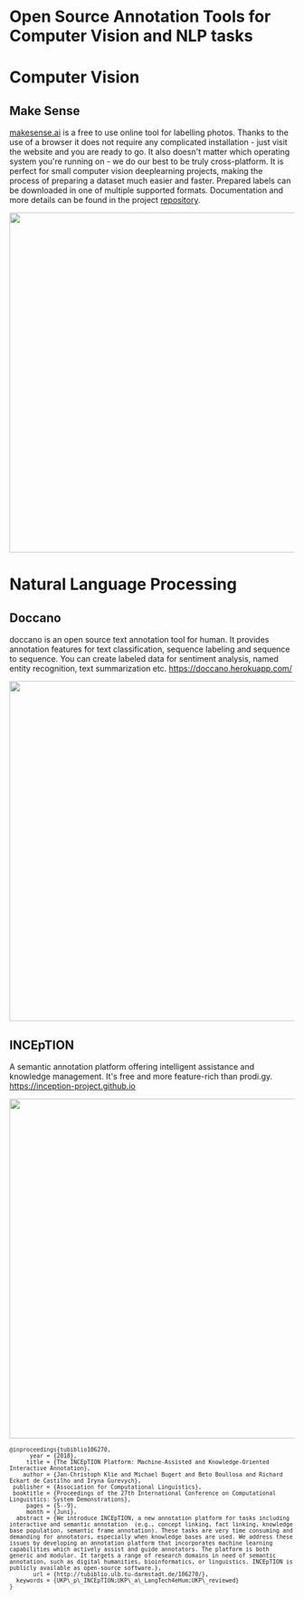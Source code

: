 # Open Source Annotation Tools for Computer Vision and NLP tasks

# Computer Vision

## Make Sense

[makesense.ai][1] is a free to use online tool for labelling photos. Thanks to the use of a browser it does not require any complicated installation - just visit the website and you are ready to go. It also doesn't matter which operating system you're running on - we do our best to be truly cross-platform. It is perfect for small computer vision deeplearning projects, making the process of preparing a dataset much easier and faster. Prepared labels can be downloaded in one of multiple supported formats. Documentation and more details can be found in the project [repository][2].

[<p align="center"><img src="./polygon-demo.gif" width="600"></p>](https://github.com/SkalskiP/make-sense)

# Natural Language Processing

## Doccano

doccano is an open source text annotation tool for human. It provides annotation features for text classification, sequence labeling and sequence to sequence. You can create labeled data for sentiment analysis, named entity recognition, text summarization etc. https://doccano.herokuapp.com/

[<p align="center"><img src="https://github.com/Machine-Learning-Tokyo/Annotation_Tools/blob/master/doccano.gif" width="600"></p>](https://github.com/chakki-works/doccano)

[1]: http://makesense.ai
[2]: https://github.com/SkalskiP/make-sense

## INCEpTION

A semantic annotation platform offering intelligent assistance and knowledge management. It's free and more feature-rich than prodi.gy. https://inception-project.github.io

[<p align="center"><img src="https://inception-project.github.io//images/screenshot-annotation.png" width="600"></p>](https://inception-project.github.io)
<sup>
```
@inproceedings{tubiblio106270,
      year = {2018},
     title = {The INCEpTION Platform: Machine-Assisted and Knowledge-Oriented Interactive Annotation},
    author = {Jan-Christoph Klie and Michael Bugert and Beto Boullosa and Richard Eckart de Castilho and Iryna Gurevych},
 publisher = {Association for Computational Linguistics},
 booktitle = {Proceedings of the 27th International Conference on Computational Linguistics: System Demonstrations},
     pages = {5--9},
     month = {Juni},
  abstract = {We introduce INCEpTION, a new annotation platform for tasks including interactive and semantic annotation  (e.g., concept linking, fact linking, knowledge base population, semantic frame annotation). These tasks are very time consuming and demanding for annotators, especially when knowledge bases are used. We address these issues by developing an annotation platform that incorporates machine learning capabilities which actively assist and guide annotators. The platform is both generic and modular. It targets a range of research domains in need of semantic annotation, such as digital humanities, bioinformatics, or linguistics. INCEpTION is publicly available as open-source software.},
       url = {http://tubiblio.ulb.tu-darmstadt.de/106270/},
  keywords = {UKP\_p\_INCEpTION;UKP\_a\_LangTech4eHum;UKP\_reviewed}
}
```
</sup>
